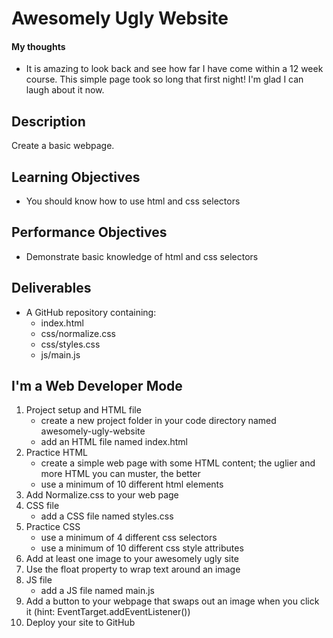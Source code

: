 # Awesomely Ugly Website

#### My thoughts
  - It is amazing to look back and see how far I have come within a 12 week course. This simple page took so long that first night! I'm glad I can laugh about it now.

## Description
Create a basic webpage.

## Learning Objectives
- You should know how to use html and css selectors

## Performance Objectives
- Demonstrate basic knowledge of html and css selectors

## Deliverables
- A GitHub repository containing:
  - index.html
  - css/normalize.css
  - css/styles.css
  - js/main.js

## I'm a Web Developer Mode
1. Project setup and HTML file
    - create a new project folder in your code directory named awesomely-ugly-website
    - add an HTML file named index.html
2. Practice HTML
    - create a simple web page with some HTML content; the uglier and more HTML you can muster, the better
    - use a minimum of 10 different html elements
3. Add Normalize.css to your web page
4. CSS file
    - add a CSS file named styles.css
5. Practice CSS
    - use a minimum of 4 different css selectors
    - use a minimum of 10 different css style attributes
6. Add at least one image to your awesomely ugly site
7. Use the float property to wrap text around an image
8. JS file
    - add a JS file named main.js
9. Add a button to your webpage that swaps out an image when you click it (hint: EventTarget.addEventListener())
10. Deploy your site to GitHub
